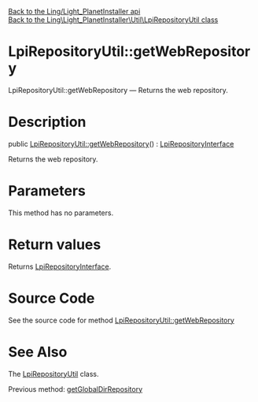 [Back to the Ling/Light_PlanetInstaller api](https://github.com/lingtalfi/Light_PlanetInstaller/blob/master/doc/api/Ling/Light_PlanetInstaller.md)<br>
[Back to the Ling\Light_PlanetInstaller\Util\LpiRepositoryUtil class](https://github.com/lingtalfi/Light_PlanetInstaller/blob/master/doc/api/Ling/Light_PlanetInstaller/Util/LpiRepositoryUtil.md)


LpiRepositoryUtil::getWebRepository
================



LpiRepositoryUtil::getWebRepository — Returns the web repository.




Description
================


public [LpiRepositoryUtil::getWebRepository](https://github.com/lingtalfi/Light_PlanetInstaller/blob/master/doc/api/Ling/Light_PlanetInstaller/Util/LpiRepositoryUtil/getWebRepository.md)() : [LpiRepositoryInterface](https://github.com/lingtalfi/Light_PlanetInstaller/blob/master/doc/api/Ling/Light_PlanetInstaller/Repository/LpiRepositoryInterface.md)




Returns the web repository.




Parameters
================

This method has no parameters.


Return values
================

Returns [LpiRepositoryInterface](https://github.com/lingtalfi/Light_PlanetInstaller/blob/master/doc/api/Ling/Light_PlanetInstaller/Repository/LpiRepositoryInterface.md).








Source Code
===========
See the source code for method [LpiRepositoryUtil::getWebRepository](https://github.com/lingtalfi/Light_PlanetInstaller/blob/master/Util/LpiRepositoryUtil.php#L169-L176)


See Also
================

The [LpiRepositoryUtil](https://github.com/lingtalfi/Light_PlanetInstaller/blob/master/doc/api/Ling/Light_PlanetInstaller/Util/LpiRepositoryUtil.md) class.

Previous method: [getGlobalDirRepository](https://github.com/lingtalfi/Light_PlanetInstaller/blob/master/doc/api/Ling/Light_PlanetInstaller/Util/LpiRepositoryUtil/getGlobalDirRepository.md)<br>


